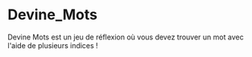 # Devine_Mots
Devine Mots est un jeu de réflexion où vous devez trouver un mot avec l'aide de plusieurs indices !

